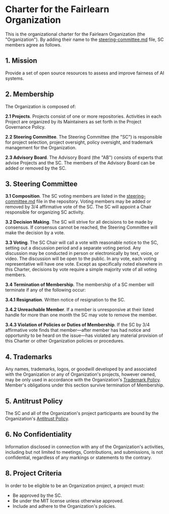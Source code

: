 # Charter for the Fairlearn Organization

This is the organizational charter for the Fairlearn Organization (the "Organization").
By adding their name to the [steering-committee.md](https://github.com/fairlearn/governance/steering-committee.md) file,
SC members agree as follows.

## 1. Mission

Provide a set of open source resources to assess and improve fairness of AI systems.

## 2. Membership

The Organization is composed of:

**2.1 Projects**. Projects consist of one or more repositories. Activities in each Project are organized by its Maintainers as set forth in the Project Governance Policy.

**2.2 Steering Committee**. The Steering Committee (the "SC") is responsible for project selection, project oversight, policy oversight, and trademark management for the Organization.

**2.3 Advisory Board**. The Advisory Board (the "AB") consists of experts that advise Projects and the SC. The members of the Advisory Board can be added or removed by the SC.

## 3. Steering Committee

**3.1 Composition**. The SC voting members are listed in the [steering-committee.md](https://github.com/fairlearn/governance/steering-committee.md) file in the repository.
Voting members may be added or removed by 3/4 affirmative vote of the SC.
The SC will appoint a Chair responsible for organizing SC activity.

**3.2 Decision Making**. The SC will strive for all decisions to be made by consensus. If consensus cannot be reached, the Steering Committee will make the decision by a vote.

**3.3 Voting**. The SC Chair will call a vote with reasonable notice to the SC, setting out a discussion period and a separate voting period. Any discussion may be conducted in person or electronically by text, voice, or video. The discussion will be open to the public. In any vote, each voting representative will have one vote. Except as specifically noted elsewhere in this Charter, decisions by vote require a simple majority vote of all voting members.

**3.4 Termination of Membership**. The membership of a SC member will terminate if any of the following occur:

**3.4.1 Resignation**. Written notice of resignation to the SC.

**3.4.2 Unreachable Member**. If a member is unresponsive at their listed handle for more than one month the SC may vote to remove the member.

**3.4.3 Violation of Policies or Duties of Membership**. If the SC by 3/4 affirmative vote finds that member&mdash;after member has had notice and opportunity to be heard on the issue&mdash;has violated any material provision of this Charter or other Organization policies or procedures.

## 4. Trademarks

Any names, trademarks, logos, or goodwill developed by and associated with the Organization or any of Organization's projects, however owned, may be only used in accordance with the Organization's [Trademark Policy](https://github.com/fairlearn/governance/trademarks.md). Member's obligations under this section survive termination of Membership.

## 5. Antitrust Policy

The SC and all of the Organization's project participants are bound by the Organization's [Antitrust Policy](https://github.com/fairlearn/governance/antitrust-policy.md).

## 6. No Confidentiality

Information disclosed in connection with any of the Organization's activities, including but not limited to meetings, Contributions, and submissions, is not confidential, regardless of any markings or statements to the contrary.

## 8. Project Criteria

In order to be eligible to be an Organization project, a project must:

* Be approved by the SC.
* Be under the MIT license unless otherwise approved.
* Include and adhere to the Organization's policies.
